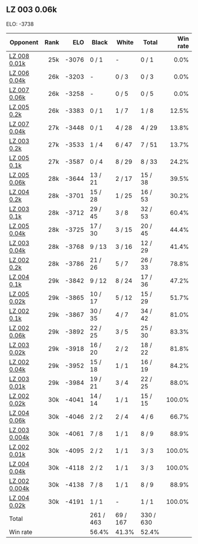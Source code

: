 ## LZ 003 0.06k ##

ELO: -3738

Opponent | Rank | ELO | Black | White | Total | Win rate
---------|-----:|----:|-------|-------|-------|-------:
[LZ 008 0.01k](LZ%20008%200.01k.md) | 25k | -3076 | 0 / 1 | - | 0 / 1 | 0.0%
[LZ 006 0.04k](LZ%20006%200.04k.md) | 26k | -3203 | - | 0 / 3 | 0 / 3 | 0.0%
[LZ 007 0.06k](LZ%20007%200.06k.md) | 26k | -3258 | - | 0 / 5 | 0 / 5 | 0.0%
[LZ 005 0.2k](LZ%20005%200.2k.md) | 26k | -3383 | 0 / 1 | 1 / 7 | 1 / 8 | 12.5%
[LZ 007 0.04k](LZ%20007%200.04k.md) | 27k | -3448 | 0 / 1 | 4 / 28 | 4 / 29 | 13.8%
[LZ 003 0.2k](LZ%20003%200.2k.md) | 27k | -3533 | 1 / 4 | 6 / 47 | 7 / 51 | 13.7%
[LZ 005 0.1k](LZ%20005%200.1k.md) | 27k | -3587 | 0 / 4 | 8 / 29 | 8 / 33 | 24.2%
[LZ 005 0.06k](LZ%20005%200.06k.md) | 28k | -3644 | 13 / 21 | 2 / 17 | 15 / 38 | 39.5%
[LZ 004 0.2k](LZ%20004%200.2k.md) | 28k | -3701 | 15 / 28 | 1 / 25 | 16 / 53 | 30.2%
[LZ 003 0.1k](LZ%20003%200.1k.md) | 28k | -3712 | 29 / 45 | 3 / 8 | 32 / 53 | 60.4%
[LZ 005 0.04k](LZ%20005%200.04k.md) | 28k | -3725 | 17 / 30 | 3 / 15 | 20 / 45 | 44.4%
[LZ 003 0.04k](LZ%20003%200.04k.md) | 28k | -3768 | 9 / 13 | 3 / 16 | 12 / 29 | 41.4%
[LZ 002 0.2k](LZ%20002%200.2k.md) | 28k | -3786 | 21 / 26 | 5 / 7 | 26 / 33 | 78.8%
[LZ 004 0.1k](LZ%20004%200.1k.md) | 29k | -3842 | 9 / 12 | 8 / 24 | 17 / 36 | 47.2%
[LZ 005 0.02k](LZ%20005%200.02k.md) | 29k | -3865 | 10 / 17 | 5 / 12 | 15 / 29 | 51.7%
[LZ 002 0.1k](LZ%20002%200.1k.md) | 29k | -3867 | 30 / 35 | 4 / 7 | 34 / 42 | 81.0%
[LZ 002 0.06k](LZ%20002%200.06k.md) | 29k | -3892 | 22 / 25 | 3 / 5 | 25 / 30 | 83.3%
[LZ 003 0.02k](LZ%20003%200.02k.md) | 29k | -3918 | 16 / 20 | 2 / 2 | 18 / 22 | 81.8%
[LZ 002 0.04k](LZ%20002%200.04k.md) | 29k | -3952 | 15 / 18 | 1 / 1 | 16 / 19 | 84.2%
[LZ 003 0.01k](LZ%20003%200.01k.md) | 29k | -3984 | 19 / 21 | 3 / 4 | 22 / 25 | 88.0%
[LZ 002 0.02k](LZ%20002%200.02k.md) | 30k | -4041 | 14 / 14 | 1 / 1 | 15 / 15 | 100.0%
[LZ 004 0.06k](LZ%20004%200.06k.md) | 30k | -4046 | 2 / 2 | 2 / 4 | 4 / 6 | 66.7%
[LZ 003 0.004k](LZ%20003%200.004k.md) | 30k | -4061 | 7 / 8 | 1 / 1 | 8 / 9 | 88.9%
[LZ 002 0.01k](LZ%20002%200.01k.md) | 30k | -4095 | 2 / 2 | 1 / 1 | 3 / 3 | 100.0%
[LZ 004 0.04k](LZ%20004%200.04k.md) | 30k | -4118 | 2 / 2 | 1 / 1 | 3 / 3 | 100.0%
[LZ 002 0.004k](LZ%20002%200.004k.md) | 30k | -4138 | 7 / 8 | 1 / 1 | 8 / 9 | 88.9%
[LZ 004 0.02k](LZ%20004%200.02k.md) | 30k | -4191 | 1 / 1 | - | 1 / 1 | 100.0%
Total | | | 261 / 463 | 69 / 167 | 330 / 630 | 
Win rate| | | 56.4% | 41.3% | 52.4% | 
